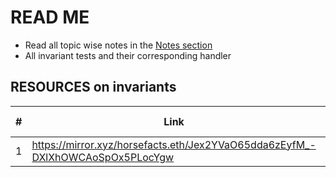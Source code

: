 # READ ME

- Read all topic wise notes in the [Notes section](./notes/)
- All invariant tests and their corresponding handler

## RESOURCES on invariants

| #   | Link                                                                          | Column 3     |
| --- | ----------------------------------------------------------------------------- | ------------ |
| 1   | https://mirror.xyz/horsefacts.eth/Jex2YVaO65dda6zEyfM_-DXlXhOWCAoSpOx5PLocYgw | Weth article |
